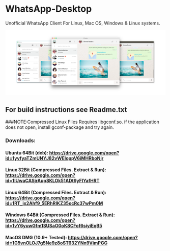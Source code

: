 # WhatsApp-Desktop
Unofficial WhatsApp Client For Linux, Mac OS, Windows &amp; Linux systems.

![Whatsapp Screenshot](https://github.com/Renan-Scaliante/WhatsApp-Desktop/blob/master/screenshot.png)

## For build instructions see Readme.txt

###NOTE:Compressed Linux Files Requires libgconf.so. if the application does not open, install gconf-package and try again.

### Downloads:
#### Ubuntu 64Bit (deb): https://drive.google.com/open?id=1yvfyaTZmUNYJ82vWEIoppV6iMHRboNjr

#### Linux 32Bit (Compressed Files. Extract & Run): https://drive.google.com/open?id=1IUwaCASjrAup8KLOk51ADt9yFlYafHRT

#### Linux 64Bit (Compressed Files. Extract & Run): https://drive.google.com/open?id=1RT_jx2Ahf9_5ERhRIKZ35ocRc37wPm0M

#### Windows 64Bit (Compressed Files. Extract & Run): https://drive.google.com/open?id=1vY6yuwGfm1SUSaO0oK8CFof6siyiEqB5

#### MacOS DMG (10.9+ Tested): https://drive.google.com/open?id=1G5vnOLOJ7g5Ne9z8oST632YNn9VimPGG
